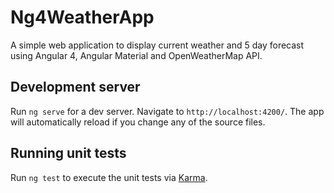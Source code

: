 # Ng4WeatherApp

A simple web application to display current weather and 5 day forecast using Angular 4, Angular Material and OpenWeatherMap
API.

## Development server

Run `ng serve` for a dev server. Navigate to `http://localhost:4200/`. The app will automatically reload if you change any of the source files.

## Running unit tests

Run `ng test` to execute the unit tests via [Karma](https://karma-runner.github.io).

